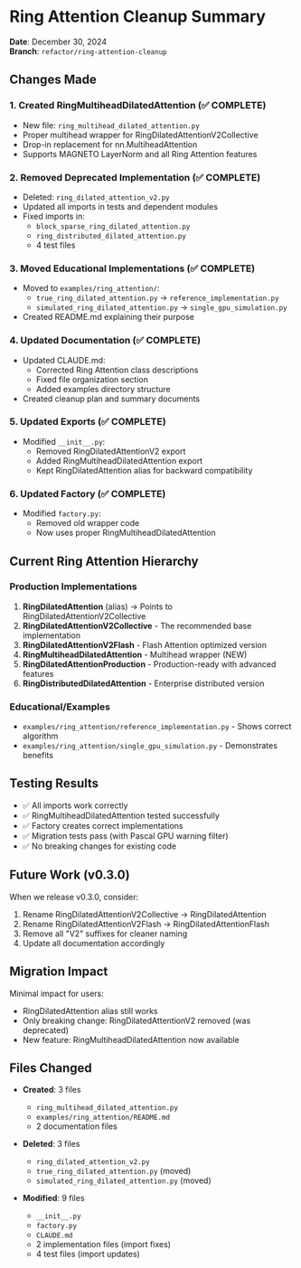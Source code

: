 # Ring Attention Cleanup Summary

**Date**: December 30, 2024  
**Branch**: `refactor/ring-attention-cleanup`

## Changes Made

### 1. Created RingMultiheadDilatedAttention (✅ COMPLETE)
- New file: `ring_multihead_dilated_attention.py`
- Proper multihead wrapper for RingDilatedAttentionV2Collective
- Drop-in replacement for nn.MultiheadAttention
- Supports MAGNETO LayerNorm and all Ring Attention features

### 2. Removed Deprecated Implementation (✅ COMPLETE)
- Deleted: `ring_dilated_attention_v2.py`
- Updated all imports in tests and dependent modules
- Fixed imports in:
  - `block_sparse_ring_dilated_attention.py`
  - `ring_distributed_dilated_attention.py`
  - 4 test files

### 3. Moved Educational Implementations (✅ COMPLETE)
- Moved to `examples/ring_attention/`:
  - `true_ring_dilated_attention.py` → `reference_implementation.py`
  - `simulated_ring_dilated_attention.py` → `single_gpu_simulation.py`
- Created README.md explaining their purpose

### 4. Updated Documentation (✅ COMPLETE)
- Updated CLAUDE.md:
  - Corrected Ring Attention class descriptions
  - Fixed file organization section
  - Added examples directory structure
- Created cleanup plan and summary documents

### 5. Updated Exports (✅ COMPLETE)
- Modified `__init__.py`:
  - Removed RingDilatedAttentionV2 export
  - Added RingMultiheadDilatedAttention export
  - Kept RingDilatedAttention alias for backward compatibility

### 6. Updated Factory (✅ COMPLETE)
- Modified `factory.py`:
  - Removed old wrapper code
  - Now uses proper RingMultiheadDilatedAttention

## Current Ring Attention Hierarchy

### Production Implementations
1. **RingDilatedAttention** (alias) → Points to RingDilatedAttentionV2Collective
2. **RingDilatedAttentionV2Collective** - The recommended base implementation
3. **RingDilatedAttentionV2Flash** - Flash Attention optimized version
4. **RingMultiheadDilatedAttention** - Multihead wrapper (NEW)
5. **RingDilatedAttentionProduction** - Production-ready with advanced features
6. **RingDistributedDilatedAttention** - Enterprise distributed version

### Educational/Examples
- `examples/ring_attention/reference_implementation.py` - Shows correct algorithm
- `examples/ring_attention/single_gpu_simulation.py` - Demonstrates benefits

## Testing Results

- ✅ All imports work correctly
- ✅ RingMultiheadDilatedAttention tested successfully
- ✅ Factory creates correct implementations
- ✅ Migration tests pass (with Pascal GPU warning filter)
- ✅ No breaking changes for existing code

## Future Work (v0.3.0)

When we release v0.3.0, consider:
1. Rename RingDilatedAttentionV2Collective → RingDilatedAttention
2. Rename RingDilatedAttentionV2Flash → RingDilatedAttentionFlash
3. Remove all "V2" suffixes for cleaner naming
4. Update all documentation accordingly

## Migration Impact

Minimal impact for users:
- RingDilatedAttention alias still works
- Only breaking change: RingDilatedAttentionV2 removed (was deprecated)
- New feature: RingMultiheadDilatedAttention now available

## Files Changed

- **Created**: 3 files
  - `ring_multihead_dilated_attention.py`
  - `examples/ring_attention/README.md`
  - 2 documentation files
  
- **Deleted**: 3 files
  - `ring_dilated_attention_v2.py`
  - `true_ring_dilated_attention.py` (moved)
  - `simulated_ring_dilated_attention.py` (moved)
  
- **Modified**: 9 files
  - `__init__.py`
  - `factory.py`
  - `CLAUDE.md`
  - 2 implementation files (import fixes)
  - 4 test files (import updates)
